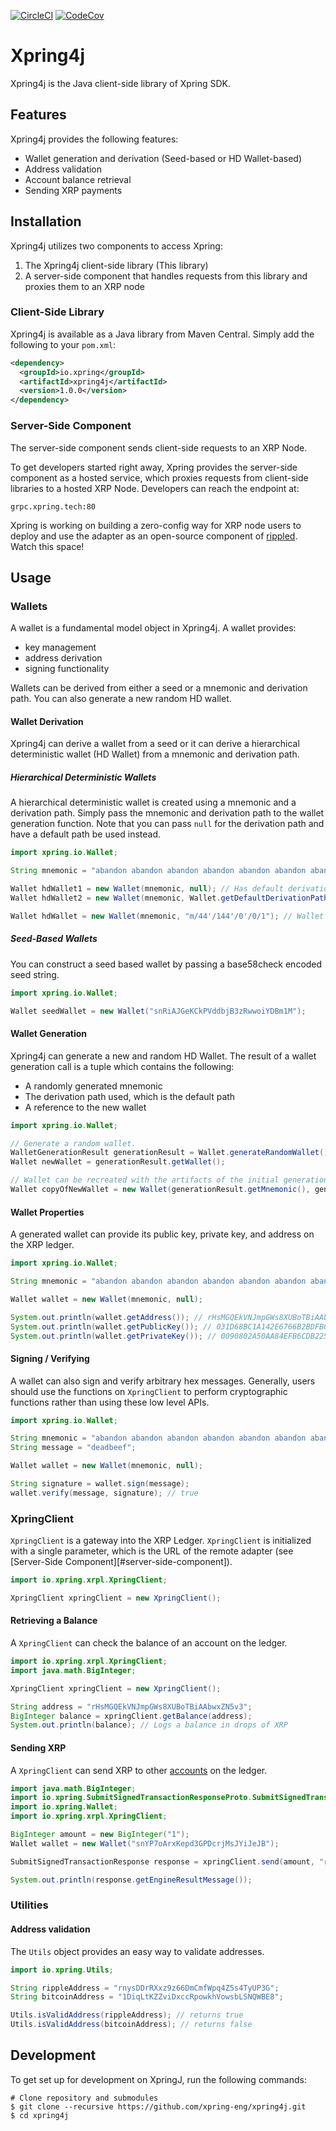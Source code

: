
[![CircleCI](https://img.shields.io/circleci/build/github/xpring-eng/xpring4j?style=flat-square)](https://circleci.com/gh/xpring-eng/Xpring4j)
[![CodeCov](https://img.shields.io/codecov/c/github/xpring-eng/xpring4j?style=flat-square)](https://codecov.io/gh/xpring-eng/Xpring4J)

# Xpring4j

Xpring4j is the Java client-side library of Xpring SDK.

## Features

Xpring4j provides the following features:

- Wallet generation and derivation (Seed-based or HD Wallet-based)
- Address validation
- Account balance retrieval
- Sending XRP payments

## Installation

Xpring4j utilizes two components to access Xpring:

1. The Xpring4j client-side library (This library)
2. A server-side component that handles requests from this library and proxies them to an XRP node

### Client-Side Library

Xpring4j is available as a Java library from Maven Central. Simply add the following to your `pom.xml`:

```xml
<dependency>
  <groupId>io.xpring</groupId>
  <artifactId>xpring4j</artifactId>
  <version>1.0.0</version>
</dependency>
```

### Server-Side Component

The server-side component sends client-side requests to an XRP Node.

To get developers started right away, Xpring provides the server-side component as a hosted service, which proxies requests from client-side libraries to a hosted XRP Node. Developers can reach the endpoint at:

```
grpc.xpring.tech:80
```

Xpring is working on building a zero-config way for XRP node users to deploy and use the adapter as an open-source component of [rippled](https://github.com/ripple/rippled). Watch this space!

## Usage

### Wallets

A wallet is a fundamental model object in Xpring4j. A wallet provides:

- key management
- address derivation
- signing functionality

Wallets can be derived from either a seed or a mnemonic and derivation path. You can also generate a new random HD wallet.

#### Wallet Derivation

Xpring4j can derive a wallet from a seed or it can derive a hierarchical deterministic wallet (HD Wallet) from a mnemonic and derivation path.

##### Hierarchical Deterministic Wallets

A hierarchical deterministic wallet is created using a mnemonic and a derivation path. Simply pass the mnemonic and derivation path to the wallet generation function. Note that you can pass `null` for the derivation path and have a default path be used instead.

```java
import xpring.io.Wallet;

String mnemonic = "abandon abandon abandon abandon abandon abandon abandon abandon abandon abandon abandon about";

Wallet hdWallet1 = new Wallet(mnemonic, null); // Has default derivation path
Wallet hdWallet2 = new Wallet(mnemonic, Wallet.getDefaultDerivationPath()); // Same as hdWallet1

Wallet hdWallet = new Wallet(mnemonic, "m/44'/144'/0'/0/1"); // Wallet with custom derivation path.
```

##### Seed-Based Wallets

You can construct a seed based wallet by passing a base58check encoded seed string.

```java
import xpring.io.Wallet;

Wallet seedWallet = new Wallet("snRiAJGeKCkPVddbjB3zRwwoiYDBm1M");
```

#### Wallet Generation

Xpring4j can generate a new and random HD Wallet. The result of a wallet generation call is a tuple which contains the following:

- A randomly generated mnemonic
- The derivation path used, which is the default path
- A reference to the new wallet

```java
import xpring.io.Wallet;

// Generate a random wallet.
WalletGenerationResult generationResult = Wallet.generateRandomWallet();
Wallet newWallet = generationResult.getWallet();

// Wallet can be recreated with the artifacts of the initial generation.
Wallet copyOfNewWallet = new Wallet(generationResult.getMnemonic(), generationResult.getDerivationPath());
```

#### Wallet Properties

A generated wallet can provide its public key, private key, and address on the XRP ledger.

```java
import xpring.io.Wallet;

String mnemonic = "abandon abandon abandon abandon abandon abandon abandon abandon abandon abandon abandon about";

Wallet wallet = new Wallet(mnemonic, null);

System.out.println(wallet.getAddress()); // rHsMGQEkVNJmpGWs8XUBoTBiAAbwxZN5v3
System.out.println(wallet.getPublicKey()); // 031D68BC1A142E6766B2BDFB006CCFE135EF2E0E2E94ABB5CF5C9AB6104776FBAE
System.out.println(wallet.getPrivateKey()); // 0090802A50AA84EFB6CDB225F17C27616EA94048C179142FECF03F4712A07EA7A4
```

#### Signing / Verifying

A wallet can also sign and verify arbitrary hex messages. Generally, users should use the functions on `XpringClient` to perform cryptographic functions rather than using these low level APIs.

```java
import xpring.io.Wallet;

String mnemonic = "abandon abandon abandon abandon abandon abandon abandon abandon abandon abandon abandon about";
String message = "deadbeef";

Wallet wallet = new Wallet(mnemonic, null);

String signature = wallet.sign(message);
wallet.verify(message, signature); // true
```

### XpringClient

`XpringClient` is a gateway into the XRP Ledger. `XpringClient` is initialized with a single parameter, which is the URL of the remote adapter (see [Server-Side Component][#server-side-component]).

```java
import io.xpring.xrpl.XpringClient;

XpringClient xpringClient = new XpringClient();
```

#### Retrieving a Balance

A `XpringClient` can check the balance of an account on the ledger.

```java
import io.xpring.xrpl.XpringClient;
import java.math.BigInteger;

XpringClient xpringClient = new XpringClient();

String address = "rHsMGQEkVNJmpGWs8XUBoTBiAAbwxZN5v3";
BigInteger balance = xpringClient.getBalance(address);
System.out.println(balance); // Logs a balance in drops of XRP
```

#### Sending XRP

A `XpringClient` can send XRP to other [accounts](https://xrpl.org/accounts.html) on the ledger.

```java
import java.math.BigInteger;
import io.xpring.SubmitSignedTransactionResponseProto.SubmitSignedTransactionResponse;
import io.xpring.Wallet;
import io.xpring.xrpl.XpringClient;

BigInteger amount = new BigInteger("1");
Wallet wallet = new Wallet("snYP7oArxKepd3GPDcrjMsJYiJeJB");

SubmitSignedTransactionResponse response = xpringClient.send(amount, "rsegqrgSP8XmhCYwL9enkZ9BNDNawfPZnn", wallet);

System.out.println(response.getEngineResultMessage());
```

### Utilities

#### Address validation

The `Utils` object provides an easy way to validate addresses.

```java
import io.xpring.Utils;

String rippleAddress = "rnysDDrRXxz9z66DmCmfWpq4Z5s4TyUP3G";
String bitcoinAddress = "1DiqLtKZZviDxccRpowkhVowsbLSNQWBE8";

Utils.isValidAddress(rippleAddress); // returns true
Utils.isValidAddress(bitcoinAddress); // returns false
```

## Development

To get set up for development on XpringJ, run the following commands:

```shell
# Clone repository and submodules
$ git clone --recursive https://github.com/xpring-eng/xpring4j.git
$ cd xpring4j
```
